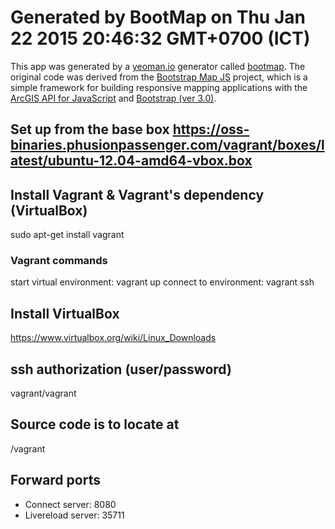 # Generated by BootMap on Thu Jan 22 2015 20:46:32 GMT+0700 (ICT)

This app was generated by a [yeoman.io](http://yeoman.io) generator called [bootmap](). The original code was derived from the [Bootstrap Map JS]() project, which is a simple framework for building responsive mapping applications with the [ArcGIS API for JavaScript](http://developers.arcgis.com) and [Bootstrap (ver 3.0)](http://getbootstrap.com).  

## Set up from the base box https://oss-binaries.phusionpassenger.com/vagrant/boxes/latest/ubuntu-12.04-amd64-vbox.box

## Install Vagrant & Vagrant's dependency (VirtualBox)
sudo apt-get install vagrant

### Vagrant commands
start virtual environment: vagrant up
connect to environment: vagrant ssh

## Install VirtualBox
https://www.virtualbox.org/wiki/Linux_Downloads

## ssh authorization (user/password)

vagrant/vagrant

## Source code is to locate at

/vagrant

## Forward ports

- Connect server: 8080
- Livereload server: 35711
